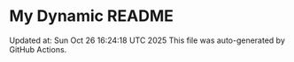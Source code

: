 # My Dynamic README
Updated at: Sun Oct 26 16:24:18 UTC 2025
This file was auto-generated by GitHub Actions.
